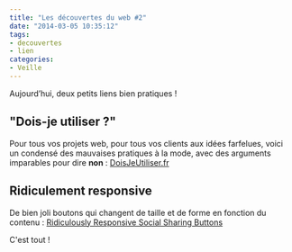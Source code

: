 ```yaml
---
title: "Les découvertes du web #2"
date: "2014-03-05 10:35:12"
tags: 
- decouvertes
- lien
categories: 
- Veille
---
```


Aujourd’hui, deux petits liens bien pratiques !

## "Dois-je utiliser ?"

Pour tous vos projets web, pour tous vos clients aux idées farfelues, voici un condensé des mauvaises pratiques à la mode, avec des arguments imparables pour dire **non** : [DoisJeUtiliser.fr](http://www.doisjeutiliser.fr/)

## Ridiculement responsive

De bien joli boutons qui changent de taille et de forme en fonction du contenu : [Ridiculously Responsive Social Sharing Buttons](http://kurtnoble.com/labs/rrssb/ "Kurt Noble")

C'est tout !

